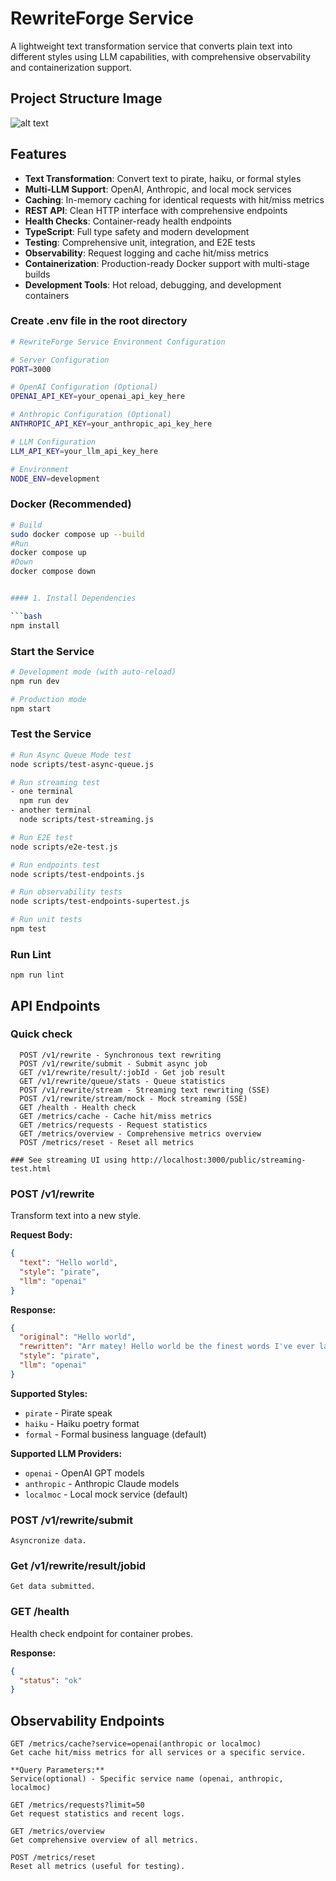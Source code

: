 # RewriteForge Service

A lightweight text transformation service that converts plain text into different styles using LLM capabilities, with comprehensive observability and containerization support.

## Project Structure Image
![alt text](image.png)

## Features

- **Text Transformation**: Convert text to pirate, haiku, or formal styles
- **Multi-LLM Support**: OpenAI, Anthropic, and local mock services
- **Caching**: In-memory caching for identical requests with hit/miss metrics
- **REST API**: Clean HTTP interface with comprehensive endpoints
- **Health Checks**: Container-ready health endpoints
- **TypeScript**: Full type safety and modern development
- **Testing**: Comprehensive unit, integration, and E2E tests
- **Observability**: Request logging and cache hit/miss metrics
- **Containerization**: Production-ready Docker support with multi-stage builds
- **Development Tools**: Hot reload, debugging, and development containers

### Create .env file in the root directory

```bash
# RewriteForge Service Environment Configuration

# Server Configuration
PORT=3000

# OpenAI Configuration (Optional)
OPENAI_API_KEY=your_openai_api_key_here

# Anthropic Configuration (Optional)
ANTHROPIC_API_KEY=your_anthropic_api_key_here

# LLM Configuration
LLM_API_KEY=your_llm_api_key_here

# Environment
NODE_ENV=development
```

### Docker (Recommended)

```bash
# Build
sudo docker compose up --build
#Run
docker compose up
#Down
docker compose down


#### 1. Install Dependencies

```bash
npm install
```

### Start the Service

```bash
# Development mode (with auto-reload)
npm run dev

# Production mode
npm start
```

### Test the Service

```bash
# Run Async Queue Mode test
node scripts/test-async-queue.js

# Run streaming test
- one terminal
  npm run dev
- another terminal
  node scripts/test-streaming.js

# Run E2E test
node scripts/e2e-test.js

# Run endpoints test
node scripts/test-endpoints.js

# Run observability tests
node scripts/test-endpoints-supertest.js

# Run unit tests
npm test
```

### Run Lint
```
npm run lint
```

## API Endpoints

### Quick check
```
  POST /v1/rewrite - Synchronous text rewriting
  POST /v1/rewrite/submit - Submit async job
  GET /v1/rewrite/result/:jobId - Get job result
  GET /v1/rewrite/queue/stats - Queue statistics
  POST /v1/rewrite/stream - Streaming text rewriting (SSE)
  POST /v1/rewrite/stream/mock - Mock streaming (SSE)
  GET /health - Health check
  GET /metrics/cache - Cache hit/miss metrics
  GET /metrics/requests - Request statistics
  GET /metrics/overview - Comprehensive metrics overview
  POST /metrics/reset - Reset all metrics

### See streaming UI using http://localhost:3000/public/streaming-test.html
```

### POST /v1/rewrite
Transform text into a new style.

**Request Body:**
```json
{
  "text": "Hello world",
  "style": "pirate",
  "llm": "openai"
}
```

**Response:**
```json
{
  "original": "Hello world",
  "rewritten": "Arr matey! Hello world be the finest words I've ever laid me eyes upon! Yo ho ho!",
  "style": "pirate",
  "llm": "openai"
}
```

**Supported Styles:**
- `pirate` - Pirate speak
- `haiku` - Haiku poetry format
- `formal` - Formal business language (default)

**Supported LLM Providers:**
- `openai` - OpenAI GPT models
- `anthropic` - Anthropic Claude models
- `localmoc` - Local mock service (default)

### POST /v1/rewrite/submit
```
Asyncronize data.
```
### Get /v1/rewrite/result/jobid
```
Get data submitted.
```

### GET /health
Health check endpoint for container probes.

**Response:**
```json
{
  "status": "ok"
}
```

## Observability Endpoints
```
GET /metrics/cache?service=openai(anthropic or localmoc)
Get cache hit/miss metrics for all services or a specific service.

**Query Parameters:**
Service(optional) - Specific service name (openai, anthropic, localmoc)

GET /metrics/requests?limit=50
Get request statistics and recent logs.

GET /metrics/overview
Get comprehensive overview of all metrics.

POST /metrics/reset
Reset all metrics (useful for testing).
```
